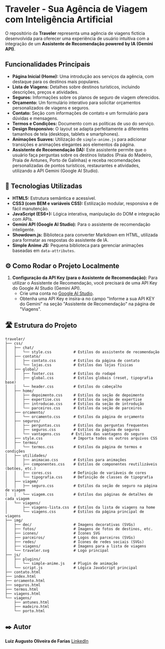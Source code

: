 # Traveler - Sua Agência de Viagem com Inteligência Artificial

O repositório da **Traveler** representa uma agência de viagens fictícia desenvolvida para oferecer uma experiência de usuário intuitiva com a integração de um **Assistente de Recomendação powered by IA (Gemini API)**.

## Funcionalidades Principais

*   **Página Inicial (Home):** Uma introdução aos serviços da agência, com destaque para os destinos mais populares.
*   **Lista de Viagens:** Detalhes sobre destinos turísticos, incluindo descrições, preços e atividades.
*   **Seguros:** Informações sobre os planos de seguro de viagem oferecidos.
*   **Orçamento:** Um formulário interativo para solicitar orçamentos personalizados de viagens e seguros.
*   **Contato:** Seção com informações de contato e um formulário para dúvidas e mensagens.
*   **Termos e Condições:** Documento com as políticas de uso do serviço.
*   **Design Responsivo:** O layout se adapta perfeitamente a diferentes tamanhos de tela (desktops, tablets e smartphones).
*   **Animações Suaves:** Utilização de `simple-anime.js` para adicionar transições e animações elegantes aos elementos da página.
*   **Assistente de Recomendação (IA):** Este assistente permite que o usuário faça perguntas sobre os destinos listados (Praia do Madeiro, Praia de Antunes, Porto de Galinhas) e receba recomendações personalizadas de pontos turísticos, restaurantes e atividades, utilizando a API Gemini (Google AI Studio).

## 🚀 Tecnologias Utilizadas

*   **HTML5:** Estrutura semântica e acessível.
*   **CSS3 (com BEM e variáveis CSS):** Estilização modular, responsiva e de fácil manutenção.
*   **JavaScript (ES6+):** Lógica interativa, manipulação do DOM e integração com APIs.
*   **Gemini API (Google AI Studio):** Para o assistente de recomendação inteligente.
*   **Showdown.js:** Biblioteca para converter Markdown em HTML, utilizada para formatar as respostas do assistente de IA.
*   **Simple Anime JS:** Pequena biblioteca para gerenciar animações baseadas em `data-attributes`.

## ⚙️ Como Rodar o Projeto Localmente

1.  **Configuração da API Key (para o Assistente de Recomendação):**
    Para utilizar o Assistente de Recomendação, você precisará de uma API Key do Google AI Studio (Gemini API).
    *   Crie uma conta no [Google AI Studio](https://aistudio.google.com/).
    *   Obtenha uma API Key e insira-a no campo "Informe a sua API KEY do Gemini" na seção "Assistente de Recomendação" na página de "Viagens".

## 🛣️ Estrutura do Projeto

```
traveler/
├── css/
│   ├── chat/
│   │   └── style.css          # Estilos do assistente de recomendação
│   ├── contato/
│   │   ├── contato.css        # Estilos da página de contato
│   │   └── lojas.css          # Estilos das lojas físicas
│   ├── global/
│   │   ├── footer.css         # Estilos do rodapé
│   │   ├── global.css         # Estilos globais (reset, tipografia base)
│   │   └── header.css         # Estilos do cabeçalho
│   ├── home/
│   │   ├── depoimento.css     # Estilos da seção de depoimento
│   │   ├── expertise.css      # Estilos da seção de expertise
│   │   ├── introducao.css     # Estilos da seção de introdução
│   │   └── parceiros.css      # Estilos da seção de parceiros
│   ├── orcamento/
│   │   └── orcamento.css      # Estilos da página de orçamento
│   ├── seguros/
│   │   ├── perguntas.css      # Estilos das perguntas frequentes
│   │   ├── seguros.css        # Estilos da página de seguros
│   │   └── vantagens.css     # Estilos das vantagens do seguro
│   ├── style.css              # Importa todos os outros arquivos CSS
│   ├── termos/
│   │   └── termos.css         # Estilos da página de termos e condições
│   ├── utilidades/
│   │   ├── animacao.css       # Estilos para animações
│   │   ├── componentes.css    # Estilos de componentes reutilizáveis (botões, etc.)
│   │   ├── cores.css          # Definição de variáveis de cores
│   │   └── tipografia.css     # Definição de classes de tipografia
│   ├── viagem/
│   │   ├── seguro.css         # Estilos da seção de seguro na página de viagem
│   │   └── viagem.css         # Estilos das páginas de detalhes de cada viagem
│   └── viagens/
│       ├── viagens-lista.css  # Estilos da lista de viagens na home
│       └── viagens.css        # Estilos da página principal de viagens
├── img/
│   ├── dec/                   # Imagens decorativas (SVGs)
│   ├── fotos/                 # Imagens de fotos de destinos, etc.
│   ├── icones/                # Ícones SVG
│   ├── parceiros/             # Logos dos parceiros (SVGs)
│   ├── redes/                 # Ícones de redes sociais (SVGs)
│   ├── viagens/               # Imagens para a lista de viagens
│   └── traveler.svg           # Logo principal
├── js/
│   ├── plugins/
│   │   └── simple-anime.js    # Plugin de animação
│   └── script.js              # Lógica JavaScript principal
├── contato.html
├── index.html
├── orcamento.html
├── seguros.html
├── termos.html
├── viagens.html
└── viagens/
    ├── antunes.html
    ├── madeiro.html
    └── porto.html
```

## ✒️ Autor

**Luiz Augusto Oliveira de Farias**
[LinkedIn](https://www.linkedin.com/in/luiz-augusto-oliveira/)

